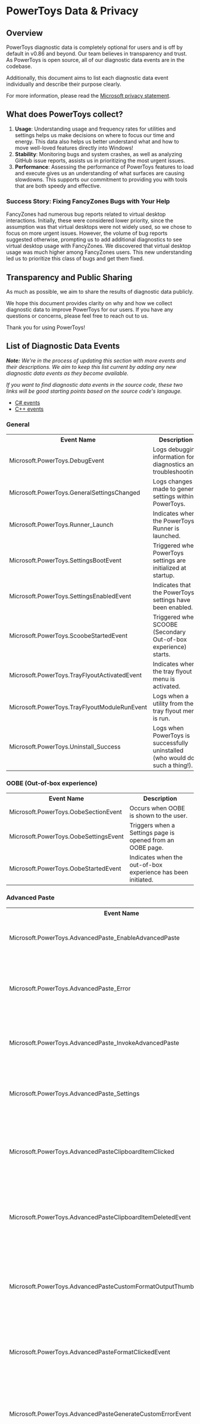 # PowerToys Data & Privacy
## Overview
PowerToys diagnostic data is completely optional for users and is off by default in v0.86 and beyond. Our team believes in transparency and trust. As PowerToys is open source, all of our diagnostic data events are in the codebase.

Additionally, this document aims to list each diagnostic data event individually and describe their purpose clearly.

For more information, please read the [Microsoft privacy statement](https://privacy.microsoft.com/privacystatement). 

## What does PowerToys collect?

1. **Usage**: Understanding usage and frequency rates for utilities and settings helps us make decisions on where to focus our time and energy. This data also helps us better understand what and how to move well-loved features directly into Windows!
2. **Stability**: Monitoring bugs and system crashes, as well as analyzing GitHub issue reports, assists us in prioritizing the most urgent issues.
3. **Performance**: Assessing the performance of PowerToys features to load and execute gives us an understanding of what surfaces are causing slowdowns. This supports our commitment to providing you with tools that are both speedy and effective.

### Success Story: Fixing FancyZones Bugs with Your Help
FancyZones had numerous bug reports related to virtual desktop interactions. Initially, these were considered lower priority, since the assumption was that virtual desktops were not widely used, so we chose to focus on more urgent issues. However, the volume of bug reports suggested otherwise, prompting us to add additional diagnostics to see virtual desktop usage with FancyZones. We discovered that virtual desktop usage was much higher among FancyZones users. This new understanding led us to prioritize this class of bugs and get them fixed.
 
## Transparency and Public Sharing
As much as possible, we aim to share the results of diagnostic data publicly.

We hope this document provides clarity on why and how we collect diagnostic data to improve PowerToys for our users. If you have any questions or concerns, please feel free to reach out to us.

Thank you for using PowerToys!

## List of Diagnostic Data Events
_**Note:** We're in the process of updating this section with more events and their descriptions. We aim to keep this list current by adding any new diagnostic data events as they become available._

_If you want to find diagnostic data events in the source code, these two links will be good starting points based on the source code's langauge._
- [C# events](https://github.com/search?q=repo%3Amicrosoft/PowerToys%20EventBase&type=code)
- [C++ events](https://github.com/search?q=repo%3Amicrosoft%2FPowerToys+ProjectTelemetryPrivacyDataTag&type=code)

### General
<table style="width:100%">
  <tr>
    <th>Event Name</th>
    <th>Description</th>
  </tr>
  <tr>
    <td>Microsoft.PowerToys.DebugEvent</td>
    <td>Logs debugging information for diagnostics and troubleshooting.</td>
  </tr>
  <tr>
    <td>Microsoft.PowerToys.GeneralSettingsChanged</td>
    <td>Logs changes made to general settings within PowerToys.</td>
  </tr>
  <tr>
    <td>Microsoft.PowerToys.Runner_Launch</td>
    <td>Indicates when the PowerToys Runner is launched.</td>
  </tr>
  <tr>
    <td>Microsoft.PowerToys.SettingsBootEvent</td>
    <td>Triggered when PowerToys settings are initialized at startup.</td>
  </tr>
  <tr>
    <td>Microsoft.PowerToys.SettingsEnabledEvent</td>
    <td>Indicates that the PowerToys settings have been enabled.</td>
  </tr>
  <tr>
    <td>Microsoft.PowerToys.ScoobeStartedEvent</td>
    <td>Triggered when SCOOBE (Secondary Out-of-box experience) starts.</td>
  </tr>
  <tr>
    <td>Microsoft.PowerToys.TrayFlyoutActivatedEvent</td>
    <td>Indicates when the tray flyout menu is activated.</td>
  </tr>
  <tr>
    <td>Microsoft.PowerToys.TrayFlyoutModuleRunEvent</td>
    <td>Logs when a utility from the tray flyout menu is run.</td>
  </tr>
  <tr>
    <td>Microsoft.PowerToys.Uninstall_Success</td>
    <td>Logs when PowerToys is successfully uninstalled (who would do such a thing!).</td>
  </tr>
</table>

### OOBE (Out-of-box experience)
<table style="width:100%">
  <tr>
    <th>Event Name</th>
    <th>Description</th>
  </tr>
  <tr>
    <td>Microsoft.PowerToys.OobeSectionEvent</td>
    <td>Occurs when OOBE is shown to the user.</td>
  </tr>
  <tr>
    <td>Microsoft.PowerToys.OobeSettingsEvent</td>
    <td>Triggers when a Settings page is opened from an OOBE page.</td>
  </tr>
  <tr>
    <td>Microsoft.PowerToys.OobeStartedEvent</td>
    <td>Indicates when the out-of-box experience has been initiated.</td>
  </tr>
</table>

### Advanced Paste
<table style="width:100%">
  <tr>
    <th>Event Name</th>
    <th>Description</th>
  </tr>
  <tr>
    <td>Microsoft.PowerToys.AdvancedPaste_EnableAdvancedPaste</td>
    <td>Triggered when Advanced Paste is enabled.</td>
  </tr>
  <tr>
    <td>Microsoft.PowerToys.AdvancedPaste_Error</td>
    <td>Occurs when an error is encountered during the Advanced Paste process.</td>
  </tr>
  <tr>
    <td>Microsoft.PowerToys.AdvancedPaste_InvokeAdvancedPaste</td>
    <td>Activated when Advanced Paste is called by the user.</td>
  </tr>
  <tr>
    <td>Microsoft.PowerToys.AdvancedPaste_Settings</td>
    <td>Triggered when settings for Advanced Paste are accessed or modified.</td>
  </tr>
  <tr>
    <td>Microsoft.PowerToys.AdvancedPasteClipboardItemClicked</td>
    <td>Occurs when a clipboard item is selected from the Advanced Paste menu.</td>
  </tr>
  <tr>
    <td>Microsoft.PowerToys.AdvancedPasteClipboardItemDeletedEvent</td>
    <td>Triggered when an item is removed from the Advanced Paste clipboard history.</td>
  </tr>
  <tr>
    <td>Microsoft.PowerToys.AdvancedPasteCustomFormatOutputThumbUpDownEvent</td>
    <td>Triggered when a user gives feedback on a custom format output (thumb up/down).</td>
  </tr>
  <tr>
    <td>Microsoft.PowerToys.AdvancedPasteFormatClickedEvent</td>
    <td>Occurs when a specific paste format is clicked in the Advanced Paste menu.</td>
  </tr>
  <tr>
    <td>Microsoft.PowerToys.AdvancedPasteGenerateCustomErrorEvent</td>
    <td>Triggered when an error occurs while generating a custom paste format.</td>
  </tr>
  <tr>
    <td>Microsoft.PowerToys.AdvancedPasteGenerateCustomFormatEvent</td>
    <td>Occurs when a custom paste format is successfully generated.</td>
  </tr>
  <tr>
    <td>Microsoft.PowerToys.AdvancedPasteInAppKeyboardShortcutEvent</td>
    <td>Triggered when a keyboard shortcut is used within the Advanced Paste interface.</td>
  </tr>  
  <tr>
    <td>Microsoft.PowerToys.AdvancedPasteSemanticKernelFormatEvent</td>
    <td>Triggered when Advanced Paste leverages the Semantic Kernel.</td>
  </tr> 
</table>

### Always on Top
<table style="width:100%">
  <tr>
    <th>Event Name</th>
    <th>Description</th>
  </tr>
  <tr>
    <td>Microsoft.PowerToys.AlwaysOnTop_EnableAlwaysOnTop</td>
    <td>Triggered when Always on Top is enabled.</td>
  </tr>
  <tr>
    <td>Microsoft.PowerToys.AlwaysOnTop_PinWindow</td>
    <td>Occurs when a window is pinned to stay on top of other windows.</td>
  </tr>
  <tr>
    <td>Microsoft.PowerToys.AlwaysOnTop_UnpinWindow</td>
    <td>Triggered when a pinned window is unpinned, allowing it to be behind other windows.</td>
  </tr>
</table>

### Awake
<table style="width:100%">
  <tr>
    <th>Event Name</th>
    <th>Description</th>
  </tr>
  <tr>
    <td>Microsoft.PowerToys.Awake_EnableAwake</td>
    <td>Triggered when Awake is enabled.</td>
  </tr>
  <tr>
    <td>Microsoft.PowerToys.AwakeExpirableKeepAwakeEvent</td>
    <td>Occurs when the system is kept awake for a temporary, expirable duration.</td>
  </tr>
  <tr>
    <td>Microsoft.PowerToys.AwakeIndefinitelyKeepAwakeEvent</td>
    <td>Triggered when the system is set to stay awake indefinitely.</td>
  </tr>
  <tr>
    <td>Microsoft.PowerToys.AwakeNoKeepAwakeEvent</td>
    <td>Occurs when Awake is turned off, allowing the computer to enter sleep mode.</td>
  </tr>
  <tr>
    <td>Microsoft.PowerToys.AwakeTimedKeepAwakeEvent</td>
    <td>Triggered when the system is kept awake for a specified time duration.</td>
  </tr>  
</table>

### Color Picker
<table style="width:100%">
  <tr>
    <th>Event Name</th>
    <th>Description</th>
  </tr>
  <tr>
    <td>Microsoft.PowerToys.ColorPicker_EnableColorPicker</td>
    <td>Triggered when Color Picker is enabled.</td>
  </tr>
  <tr>
    <td>Microsoft.PowerToys.ColorPicker_Session</td>
    <td>Occurs during a Color Picker usage session.</td>
  </tr>
  <tr>
    <td>Microsoft.PowerToys.ColorPicker_Settings</td>
    <td>Triggered when the settings for the Color Picker are accessed or modified.</td>
  </tr>
  <tr>
    <td>Microsoft.PowerToys.ColorPickerCancelledEvent</td>
    <td>Occurs when a color picking action is cancelled by the user.</td>
  </tr>
  <tr>
    <td>Microsoft.PowerToys.ColorPickerShowEvent</td>
    <td>Triggered when the Color Picker UI is displayed on the screen.</td>
  </tr>  
</table>

### Command Not Found
<table style="width:100%">
  <tr>
    <th>Event Name</th>
    <th>Description</th>
  </tr>
  <tr>
    <td>Microsoft.PowerToys.CmdNotFoundInstallEvent</td>
    <td>Triggered when a Command Not Found is installed.</td>
  </tr>
  <tr>
    <td>Microsoft.PowerToys.CmdNotFoundInstanceCreatedEvent</td>
    <td>Occurs when an instance of a Command Not Found is created.</td>
  </tr>
  <tr>
    <td>Microsoft.PowerToys.CmdNotFoundUninstallEvent</td>
    <td>Triggered when Command Not Found is uninstalled after being previously installed.</td>
  </tr>  
</table>

### Crop And Lock
<table style="width:100%">
  <tr>
    <th>Event Name</th>
    <th>Description</th>
  </tr>
  <tr>
    <td>Microsoft.PowerToys.CropAndLock_ActivateReparent</td>
    <td>Triggered when the cropping interface is activated for reparenting the cropped content.</td>
  </tr>
  <tr>
    <td>Microsoft.PowerToys.CropAndLock_ActivateThumbnail</td>
    <td>Occurs when the thumbnail view for cropped content is activated.</td>
  </tr>
  <tr>
    <td>Microsoft.PowerToys.CropAndLock_EnableCropAndLock</td>
    <td>Triggered when Crop and Lock is enabled.</td>
  </tr>
  <tr>
    <td>Microsoft.PowerToys.CropAndLock_Settings</td>
    <td>Occurs when settings related to Crop and Lock are modified.</td>
  </tr>  
</table>

### Environment Variables
<table style="width:100%">
  <tr>
    <th>Event Name</th>
    <th>Description</th>
  </tr>
  <tr>
    <td>Microsoft.PowerToys.EnvironmentVariables_Activate</td>
    <td>Triggered when Environment Variables is launched.</td>
  </tr>
  <tr>
    <td>Microsoft.PowerToys.EnvironmentVariables_EnableEnvironmentVariables</td>
    <td>Occurs when Environment Variables is enabled.</td>
  </tr>
  <tr>
    <td>Microsoft.PowerToys.EnvironmentVariablesOpenedEvent</td>
    <td>Triggered when the Environment Variables interface is opened.</td>
  </tr>
  <tr>
    <td>Microsoft.PowerToys.EnvironmentVariablesProfileEnabledEvent</td>
    <td>Occurs when an environment variable profile is enabled.</td>
  </tr>
  <tr>
    <td>Microsoft.PowerToys.EnvironmentVariablesVariableChangedEvent</td>
    <td>Triggered when an environment variable is added, modified, or deleted.</td>
  </tr>  
</table>

### FancyZones
<table style="width:100%">
  <tr>
    <th>Event Name</th>
    <th>Description</th>
  </tr>
  <tr>
    <td>Microsoft.PowerToys.FancyZones_CycleActiveZoneSet</td>
    <td>Triggered when the active zone set is cycled through.</td>
  </tr>
  <tr>
    <td>Microsoft.PowerToys.FancyZones_EditorLaunch</td>
    <td>Occurs when the FancyZones editor is launched.</td>
  </tr>
  <tr>
    <td>Microsoft.PowerToys.FancyZones_EnableFancyZones</td>
    <td>Occurs when FancyZones is enabled.</td>
  </tr>
  <tr>
    <td>Microsoft.PowerToys.FancyZones_KeyboardSnapWindowToZone</td>
    <td>Triggered when a window is snapped to a zone using the keyboard.</td>
  </tr>
  <tr>
    <td>Microsoft.PowerToys.FancyZones_MoveOrResizeEnded</td>
    <td>Occurs when a window move or resize action has completed.</td>
  </tr>
  <tr>
    <td>Microsoft.PowerToys.FancyZones_MoveOrResizeStarted</td>
    <td>Triggered when a window move or resize action is initiated.</td>
  </tr>
  <tr>
    <td>Microsoft.PowerToys.FancyZones_MoveSizeEnd</td>
    <td>Occurs when the moving or resizing of a window has ended.</td>
  </tr>
  <tr>
    <td>Microsoft.PowerToys.FancyZones_OnKeyDown</td>
    <td>Triggered when a key is pressed down while interacting with zones.</td>
  </tr>
  <tr>
    <td>Microsoft.PowerToys.FancyZones_QuickLayoutSwitch</td>
    <td>Occurs when a quick switch between zone layouts is performed.</td>
  </tr>
  <tr>
    <td>Microsoft.PowerToys.FancyZones_Settings</td>
    <td>Triggered when FancyZones settings are accessed or modified.</td>
  </tr>
  <tr>
    <td>Microsoft.PowerToys.FancyZones_SettingsChanged</td>
    <td>Occurs when there is a change in the FancyZones settings.</td>
  </tr>
  <tr>
    <td>Microsoft.PowerToys.FancyZones_SnapNewWindowIntoZone</td>
    <td>Triggered when a new window is snapped into a zone.</td>
  </tr>
  <tr>
    <td>Microsoft.PowerToys.FancyZones_VirtualDesktopChanged</td>
    <td>Occurs when the virtual desktop changes, affecting zone layout.</td>
  </tr>
  <tr>
    <td>Microsoft.PowerToys.FancyZones_ZoneSettingsChanged</td>
    <td>Triggered when the settings for specific zones are altered.</td>
  </tr>
  <tr>
    <td>Microsoft.PowerToys.FancyZones_ZoneWindowKeyUp</td>
    <td>Occurs when a key is released while interacting with zones.</td>
  </tr>
</table>

### FileExplorerAddOns
<table style="width:100%">
  <tr>
    <th>Event Name</th>
    <th>Description</th>
  </tr>
  <tr>
    <td>Microsoft.PowerToys.GcodeFileHandlerLoaded</td>
    <td>Triggered when a G-code file handler is loaded.</td>
  </tr>
  <tr>
    <td>Microsoft.PowerToys.GcodeFilePreviewed</td>
    <td>Occurs when a G-code file is previewed in File Explorer.</td>
  </tr>
  <tr>
    <td>Microsoft.PowerToys.GcodeFilePreviewError</td>
    <td>Triggered when there is an error previewing a G-code file.</td>
  </tr>
  <tr>
    <td>Microsoft.PowerToys.BgcodeFileHandlerLoaded</td>
    <td>Triggered when a Binary G-code file handler is loaded.</td>
  </tr>
  <tr>
    <td>Microsoft.PowerToys.BgcodeFilePreviewed</td>
    <td>Occurs when a Binary G-code file is previewed in File Explorer.</td>
  </tr>
  <tr>
    <td>Microsoft.PowerToys.BgcodeFilePreviewError</td>
    <td>Triggered when there is an error previewing a Binary G-code file.</td>
  </tr>
  <tr>
    <td>Microsoft.PowerToys.MarkdownFileHandlerLoaded</td>
    <td>Occurs when a Markdown file handler is loaded.</td>
  </tr>
  <tr>
    <td>Microsoft.PowerToys.MarkdownFilePreviewed</td>
    <td>Triggered when a Markdown file is previewed in File Explorer.</td>
  </tr>
  <tr>
    <td>Microsoft.PowerToys.PdfFileHandlerLoaded</td>
    <td>Occurs when a PDF file handler is loaded.</td>
  </tr>
  <tr>
    <td>Microsoft.PowerToys.PdfFilePreviewed</td>
    <td>Triggered when a PDF file is previewed in File Explorer.</td>
  </tr>
  <tr>
    <td>Microsoft.PowerToys.PowerPreview_Enabled</td>
    <td>Occurs when preview is enabled.</td>
  </tr>
  <tr>
    <td>Microsoft.PowerToys.PowerPreview_TweakUISettings_Destroyed</td>
    <td>Triggered when the Tweak UI settings for Power Preview are destroyed.</td>
  </tr>
  <tr>
    <td>Microsoft.PowerToys.PowerPreview_TweakUISettings_FailedUpdatingSettings</td>
    <td>Occurs when updating Tweak UI settings fails.</td>
  </tr>
  <tr>
    <td>Microsoft.PowerToys.PowerPreview_TweakUISettings_InitSet__ErrorLoadingFile</td>
    <td>Triggered when there is an error loading a file during Tweak UI settings initialization.</td>
  </tr>
  <tr>
    <td>Microsoft.PowerToys.PowerPreview_TweakUISettings_SuccessfullyUpdatedSettings</td>
    <td>Occurs when the Tweak UI settings for Power Preview are successfully updated.</td>
  </tr>
  <tr>
    <td>Microsoft.PowerToys.QoiFilePreviewed</td>
    <td>Triggered when a QOI file is previewed in File Explorer.</td>
  </tr>
  <tr>
    <td>Microsoft.PowerToys.SvgFileHandlerLoaded</td>
    <td>Occurs when an SVG file handler is loaded.</td>
  </tr>
  <tr>
    <td>Microsoft.PowerToys.SvgFilePreviewed</td>
    <td>Triggered when an SVG file is previewed in File Explorer.</td>
  </tr>
  <tr>
    <td>Microsoft.PowerToys.SvgFilePreviewError</td>
    <td>Occurs when there is an error previewing an SVG file.</td>
  </tr>
</table>

### File Locksmith
<table style="width:100%">
  <tr>
    <th>Event Name</th>
    <th>Description</th>
  </tr>
  <tr>
    <td>Microsoft.PowerToys.FileLocksmith_EnableFileLocksmith</td>
    <td>Triggered when File Locksmith is enabled.</td>
  </tr>
  <tr>
    <td>Microsoft.PowerToys.FileLocksmith_Invoked</td>
    <td>Occurs when File Locksmith is invoked.</td>
  </tr>
  <tr>
    <td>Microsoft.PowerToys.FileLocksmith_InvokedRet</td>
    <td>Triggered when File Locksmith invocation returns a result.</td>
  </tr>
  <tr>
    <td>Microsoft.PowerToys.FileLocksmith_QueryContextMenuError</td>
    <td>Occurs when there is an error querying the context menu for File Locksmith.</td>
  </tr>
</table>

### Find My Mouse
<table style="width:100%">
  <tr>
    <th>Event Name</th>
    <th>Description</th>
  </tr>
  <tr>
    <td>Microsoft.PowerToys.FindMyMouse_EnableFindMyMouse</td>
    <td>Triggered when Find My Mouse is enabled.</td>
  </tr>
  <tr>
    <td>Microsoft.PowerToys.FindMyMouse_MousePointerFocused</td>
    <td>Occurs when the mouse pointer is focused using Find My Mouse.</td>
  </tr>
</table>

### Hosts File Editor
<table style="width:100%">
  <tr>
    <th>Event Name</th>
    <th>Description</th>
  </tr>
  <tr>
    <td>Microsoft.PowerToys.HostsFileEditor_Activate</td>
    <td>Triggered when Hosts File Editor is activated.</td>
  </tr>
  <tr>
    <td>Microsoft.PowerToys.HostsFileEditor_EnableHostsFileEditor</td>
    <td>Occurs when Hosts File Editor is enabled.</td>
  </tr>
  <tr>
    <td>Microsoft.PowerToys.HostsFileEditorOpenedEvent</td>
    <td>Fires when Hosts File Editor is opened.</td>
  </tr>
</table>

### Image Resizer
<table style="width:100%">
  <tr>
    <th>Event Name</th>
    <th>Description</th>
  </tr>
  <tr>
    <td>Microsoft.PowerToys.ImageResizer_EnableImageResizer</td>
    <td>Triggered when Image Resizer is enabled.</td>
  </tr>
  <tr>
    <td>Microsoft.PowerToys.ImageResizer_Invoked</td>
    <td>Occurs when Image Resizer is invoked by the user.</td>
  </tr>
  <tr>
    <td>Microsoft.PowerToys.ImageResizer_InvokedRet</td>
    <td>Fires when the Image Resizer operation is completed and returns a result.</td>
  </tr>
</table>

### Keyboard Manager
<table style="width:100%">
  <tr>
    <th>Event Name</th>
    <th>Description</th>
  </tr>
  <tr>
    <td>Microsoft.PowerToys.KeyboardManager_AppSpecificShortcutRemapConfigurationLoaded</td>
    <td>Indicates that the application-specific shortcut remap configuration has been successfully loaded.</td>
  </tr>
  <tr>
    <td>Microsoft.PowerToys.KeyboardManager_AppSpecificShortcutRemapCount</td>
    <td>Logs the number of application-specific shortcut remaps configured by the user.</td>
  </tr>
  <tr>
    <td>Microsoft.PowerToys.KeyboardManager_AppSpecificShortcutToShortcutRemapInvoked</td>
    <td>Logs each instance when an application-specific shortcut-to-shortcut remap is used.</td>
  </tr>
  <tr>
    <td>Microsoft.PowerToys.KeyboardManager_DailyAppSpecificShortcutToKeyRemapInvoked</td>
    <td>Logs the daily count of application-specific shortcut-to-key remaps executed by the user.</td>
  </tr>
  <tr>
    <td>Microsoft.PowerToys.KeyboardManager_DailyAppSpecificShortcutToShortcutRemapInvoked</td>
    <td>Logs the daily count of application-specific shortcut-to-shortcut remaps executed by the user.</td>
  </tr>
  <tr>
    <td>Microsoft.PowerToys.KeyboardManager_DailyKeyToKeyRemapInvoked</td>
    <td>Logs the daily count of key-to-key remaps used by the user.</td>
  </tr>
  <tr>
    <td>Microsoft.PowerToys.KeyboardManager_DailyKeyToShortcutRemapInvoked</td>
    <td>Logs the daily count of key-to-shortcut remaps used by the user.</td>
  </tr>
  <tr>
    <td>Microsoft.PowerToys.KeyboardManager_DailyShortcutToKeyRemapInvoked</td>
    <td>Logs the daily count of shortcut-to-key remaps used by the user.</td>
  </tr>
  <tr>
    <td>Microsoft.PowerToys.KeyboardManager_DailyShortcutToShortcutRemapInvoked</td>
    <td>Logs the daily count of shortcut-to-shortcut remaps used by the user.</td>
  </tr>
  <tr>
    <td>Microsoft.PowerToys.KeyboardManager_EnableKeyboardManager</td>
    <td>Indicates that the Keyboard Manager has been enabled in PowerToys settings.</td>
  </tr>
  <tr>
    <td>Microsoft.PowerToys.KeyboardManager_KeyRemapConfigurationLoaded</td>
    <td>Indicates that the key remap configuration has been successfully loaded.</td>
  </tr>
  <tr>
    <td>Microsoft.PowerToys.KeyboardManager_KeyRemapCount</td>
    <td>Logs the number of individual key remaps configured by the user.</td>
  </tr>
  <tr>
    <td>Microsoft.PowerToys.KeyboardManager_KeyToKeyRemapInvoked</td>
    <td>Logs each instance of a key-to-key remap being used.</td>
  </tr>
  <tr>
    <td>Microsoft.PowerToys.KeyboardManager_KeyToShortcutRemapInvoked</td>
    <td>Logs each instance of a key-to-shortcut remap being used.</td>
  </tr>
  <tr>
    <td>Microsoft.PowerToys.KeyboardManager_OSLevelShortcutRemapCount</td>
    <td>Logs the total number of OS-level shortcut remaps configured by the user.</td>
  </tr>
  <tr>
    <td>Microsoft.PowerToys.KeyboardManager_OSLevelShortcutToKeyRemapInvoked</td>
    <td>Logs each instance of an OS-level shortcut-to-key remap being used.</td>
  </tr>
  <tr>
    <td>Microsoft.PowerToys.KeyboardManager_OSLevelShortcutToShortcutRemapInvoked</td>
    <td>Logs each instance of an OS-level shortcut-to-shortcut remap being used.</td>
  </tr>
  <tr>
    <td>Microsoft.PowerToys.KeyboardManager_ShortcutRemapConfigurationLoaded</td>
    <td>Indicates that the shortcut remap configuration has been successfully loaded.</td>
  </tr>
</table>

### Mouse Highlighter
<table style="width:100%">
  <tr>
    <th>Event Name</th>
    <th>Description</th>
  </tr>
  <tr>
    <td>Microsoft.PowerToys.MouseHighlighter_EnableMouseHighlighter</td>
    <td>Triggered when Mouse Highlighter is enabled.</td>
  </tr>
  <tr>
    <td>Microsoft.PowerToys.MouseHighlighter_StartHighlightingSession</td>
    <td>Occurs when a new highlighting session is started.</td>
  </tr>
</table>

### Mouse Jump
<table style="width:100%">
  <tr>
    <th>Event Name</th>
    <th>Description</th>
  </tr>
  <tr>
    <td>Microsoft.PowerToys.MouseJump_EnableJumpTool</td>
    <td>Triggered when Mouse Jump is enabled.</td>
  </tr>
  <tr>
    <td>Microsoft.PowerToys.MouseJump_InvokeJumpTool</td>
    <td>Occurs when Mouse Jump is invoked.</td>
  </tr>
  <tr>
    <td>Microsoft.PowerToys.MouseJumpShowEvent</td>
    <td>Triggered when the Mouse Jump display is shown.</td>
  </tr>
  <tr>
    <td>Microsoft.PowerToys.MouseJumpTeleportCursorEvent</td>
    <td>Occurs when the cursor is teleported to a new location.</td>
  </tr>
</table>

### Mouse Pointer Crosshairs
<table style="width:100%">
  <tr>
    <th>Event Name</th>
    <th>Description</th>
  </tr>
  <tr>
    <td>Microsoft.PowerToys.MousePointerCrosshairs_EnableMousePointerCrosshairs</td>
    <td>Triggered when Mouse Pointer Crosshairs is enabled.</td>
  </tr>
  <tr>
    <td>Microsoft.PowerToys.MousePointerCrosshairs_StartDrawingCrosshairs</td>
    <td>Occurs when the crosshairs are drawn around the mouse pointer.</td>
  </tr>
</table>

### Mouse Without Borders
<table style="width:100%">
  <tr>
    <th>Event Name</th>
    <th>Description</th>
  </tr>
  <tr>
    <td>Microsoft.PowerToys.MouseWithoutBorders_Activate</td>
    <td>Triggered when Mouse Without Borders is activated.</td>
  </tr>
  <tr>
    <td>Microsoft.PowerToys.MouseWithoutBorders_AddFirewallRule</td>
    <td>Occurs when a firewall rule is added for Mouse Without Borders.</td>
  </tr>
  <tr>
    <td>Microsoft.PowerToys.MouseWithoutBorders_EnableMouseWithoutBorders</td>
    <td>Triggered when Mouse Without Borders is enabled.</td>
  </tr>
  <tr>
    <td>Microsoft.PowerToys.MouseWithoutBorders_ToggleServiceRegistration</td>
    <td>Occurs when the service registration for Mouse Without Borders is toggled.</td>
  </tr>
  <tr>
    <td>Microsoft.PowerToys.MouseWithoutBordersClipboardFileTransferEvent</td>
    <td>Triggered during a clipboard file transfer between computers.</td>
  </tr>
  <tr>
    <td>Microsoft.PowerToys.MouseWithoutBordersDragAndDropEvent</td>
    <td>Occurs during a drag-and-drop operation between computers.</td>
  </tr>
  <tr>
    <td>Microsoft.PowerToys.MouseWithoutBordersMultipleModeEvent</td>
    <td>Triggered when multiple modes are enabled in Mouse Without Borders.</td>
  </tr>
  <tr>
    <td>Microsoft.PowerToys.MouseWithoutBordersOldUIOpenedEvent</td>
    <td>Occurs when the old user interface for Mouse Without Borders is opened.</td>
  </tr>
  <tr>
    <td>Microsoft.PowerToys.MouseWithoutBordersOldUIQuitEvent</td>
    <td>Triggered when the old user interface for Mouse Without Borders is closed.</td>
  </tr>
  <tr>
    <td>Microsoft.PowerToys.MouseWithoutBordersOldUIReconfigureEvent</td>
    <td>Occurs when the old user interface for Mouse Without Borders is reconfigured.</td>
  </tr>
  <tr>
    <td>Microsoft.PowerToys.MouseWithoutBordersStartedEvent</td>
    <td>Triggered when Mouse Without Borders is started.</td>
  </tr>
</table>

### New+
<table style="width:100%">
  <tr>
    <th>Event Name</th>
    <th>Description</th>
  </tr>
  <tr>
    <td>Microsoft.PowerToys.NewPlus_EventCopyTemplate</td>
    <td>Triggered when an item from New+ is created (copied to the current directory).</td>
  </tr>
  <tr>
    <td>Microsoft.PowerToys.NewPlus_EventCopyTemplateResult</td>
    <td>Logs the success of item creation (copying).</td>
  </tr>
  <tr>
    <td>Microsoft.PowerToys.NewPlus_EventShowTemplateItems</td>
    <td>Triggered when the New+ context menu flyout is displayed.</td>
  </tr>
  <tr>
    <td>Microsoft.PowerToys.NewPlus_EventToggleOnOff</td>
    <td>Triggered when New+ is enabled or disabled.</td>
  </tr>
</table>

### Peek
<table style="width:100%">
  <tr>
    <th>Event Name</th>
    <th>Description</th>
  </tr>
  <tr>
    <td>Microsoft.PowerToys.Peek_Closed</td>
    <td>Triggered when Peek is closed.</td>
  </tr>
  <tr>
    <td>Microsoft.PowerToys.Peek_EnablePeek</td>
    <td>Occurs when Peek is enabled.</td>
  </tr>
  <tr>
    <td>Microsoft.PowerToys.Peek_Error</td>
    <td>Triggered when an error occurs for Peek.</td>
  </tr>
  <tr>
    <td>Microsoft.PowerToys.Peek_InvokePeek</td>
    <td>Occurs when Peek is invoked.</td>
  </tr>
  <tr>
    <td>Microsoft.PowerToys.Peek_Opened</td>
    <td>Triggered when a Peek window is opened.</td>
  </tr>
  <tr>
    <td>Microsoft.PowerToys.Peek_OpenWith</td>
    <td>Occurs when an item is opened with Peek.</td>
  </tr>
  <tr>
    <td>Microsoft.PowerToys.Peek_Settings</td>
    <td>Triggered when the settings for Peek are modified.</td>
  </tr>
</table>

### PowerRename
<table style="width:100%">
  <tr>
    <th>Event Name</th>
    <th>Description</th>
  </tr>
  <tr>
    <td>Microsoft.PowerToys.PowerRename_EnablePowerRename</td>
    <td>Triggered when PowerRename is enabled.</td>
  </tr>
  <tr>
    <td>Microsoft.PowerToys.PowerRename_Invoked</td>
    <td>Occurs when PowerRename is invoked.</td>
  </tr>
  <tr>
    <td>Microsoft.PowerToys.PowerRename_InvokedRet</td>
    <td>Triggered when the invocation of PowerRename returns a result.</td>
  </tr>
  <tr>
    <td>Microsoft.PowerToys.PowerRename_RenameOperation</td>
    <td>Triggered during the rename operation within PowerRename.</td>
  </tr>
  <tr>
    <td>Microsoft.PowerToys.PowerRename_SettingsChanged</td>
    <td>Occurs when the settings for PowerRename are changed.</td>
  </tr>
  <tr>
    <td>Microsoft.PowerToys.PowerRename_UIShownRet</td>
    <td>Triggered when the PowerRename user interface is shown.</td>
  </tr>
</table>

### PowerToys Run
<table style="width:100%">
  <tr>
    <th>Event Name</th>
    <th>Description</th>
  </tr>
  <tr>
    <td>Microsoft.PowerToys.LauncherBootEvent</td>
    <td>Triggered when PowerToys Run is initialized on boot.</td>
  </tr>
  <tr>
    <td>Microsoft.PowerToys.LauncherColdStateHotkeyEvent</td>
    <td>Occurs when the hotkey is pressed in the cold state (not yet initialized).</td>
  </tr>
  <tr>
    <td>Microsoft.PowerToys.LauncherFirstDeleteEvent</td>
    <td>Triggered when the first deletion action is performed in PowerToys Run.</td>
  </tr>
  <tr>
    <td>Microsoft.PowerToys.LauncherHideEvent</td>
    <td>Occurs when PowerToys Run is hidden.</td>
  </tr>
  <tr>
    <td>Microsoft.PowerToys.LauncherQueryEvent</td>
    <td>Triggered when a query is made in PowerToys Run.</td>
  </tr>
  <tr>
    <td>Microsoft.PowerToys.LauncherResultActionEvent</td>
    <td>Occurs when an action is taken on a result in PowerToys Run.</td>
  </tr>
  <tr>
    <td>Microsoft.PowerToys.LauncherShowEvent</td>
    <td>Triggered when PowerToys Run is shown.</td>
  </tr>
  <tr>
    <td>Microsoft.PowerToys.LauncherWarmStateHotkeyEvent</td>
    <td>Occurs when the hotkey is pressed in the warm state (initialized).</td>
  </tr>
  <tr>
    <td>Microsoft.PowerToys.RunPluginsSettingsEvent</td>
    <td>Triggered when the settings for PowerToys Run plugins are accessed or modified.</td>
  </tr>
  <tr>
    <td>Microsoft.PowerToys.WindowWalker_EnableWindowWalker</td>
    <td>Triggered when the Window Walker plugin is enabled.</td>
  </tr>
</table>

### Quick Accent
<table style="width:100%">
  <tr>
    <th>Event Name</th>
    <th>Description</th>
  </tr>
  <tr>
    <td>Microsoft.PowerToys.PowerAccent_EnablePowerAccent</td>
    <td>Triggered when Quick Accent is enabled.</td>
  </tr>
  <tr>
    <td>Microsoft.PowerToys.PowerAccentShowAccentMenuEvent</td>
    <td>Occurs when the accent menu is displayed.</td>
  </tr>
</table>

### Registry Preview
<table style="width:100%">
  <tr>
    <th>Event Name</th>
    <th>Description</th>
  </tr>
  <tr>
    <td>Microsoft.PowerToys.RegistryPreview_Activate</td>
    <td>Triggered when Registry Preview is activated.</td>
  </tr>
  <tr>
    <td>Microsoft.PowerToys.RegistryPreview_EnableRegistryPreview</td>
    <td>Occurs when Registry Preview is enabled.</td>
  </tr>
</table>

### Screen Ruler
<table style="width:100%">
  <tr>
    <th>Event Name</th>
    <th>Description</th>
  </tr>
  <tr>
    <td>Microsoft.PowerToys.MeasureTool_BoundsToolActivated</td>
    <td>Triggered when Screen Ruler's Bounds tool is activated.</td>
  </tr>
  <tr>
    <td>Microsoft.PowerToys.MeasureTool_EnableMeasureTool</td>
    <td>Occurs when Screen Ruler is enabled.</td>
  </tr>
  <tr>
    <td>Microsoft.PowerToys.MeasureTool_MeasureToolActivated</td>
    <td>Triggered when Screen Ruler's Measure tool is activated.</td>
  </tr>
</table>

### Shortcut Guide
<table style="width:100%">
  <tr>
    <th>Event Name</th>
    <th>Description</th>
  </tr>
  <tr>
    <td>Microsoft.PowerToys.ShortcutGuide_EnableGuide</td>
    <td>Triggered when Shortcut Guide is enabled.</td>
  </tr>
  <tr>
    <td>Microsoft.PowerToys.ShortcutGuide_HideGuide</td>
    <td>Occurs when Shortcut Guide is hidden from view.</td>
  </tr>
  <tr>
    <td>Microsoft.PowerToys.ShortcutGuide_Settings</td>
    <td>Indicates a change in the settings related to the Shortcut Guide.</td>
  </tr>
</table>

### Text Extractor
<table style="width:100%">
  <tr>
    <th>Event Name</th>
    <th>Description</th>
  </tr>
  <tr>
    <td>Microsoft.PowerToys.PowerOCR_EnablePowerOCR</td>
    <td>Triggered when the Text Extractor (OCR) feature is enabled.</td>
  </tr>
  <tr>
    <td>Microsoft.PowerToys.PowerOCRCancelledEvent</td>
    <td>Occurs when the text extraction process is cancelled.</td>
  </tr>
  <tr>
    <td>Microsoft.PowerToys.PowerOCRCaptureEvent</td>
    <td>Occurs when the user has created a capture for text extraction.</td>
  </tr>
  <tr>
    <td>Microsoft.PowerToys.PowerOCRInvokedEvent</td>
    <td>Triggered when Text Extractor is invoked.</td>
  </tr>
</table>

### Workspaces
<table style="width:100%">
  <tr>
    <th>Event Name</th>
    <th>Description</th>
  </tr>
  <tr>
    <td>Microsoft.PowerToys.Projects_CLIUsage</td>
    <td>Logs usage of command-line arguments for launching apps.</td>
  </tr>
  <tr>
    <td>Microsoft.PowerToys.Workspaces_CreateEvent</td>
    <td>Triggered when a new workspace is created.</td>
  </tr>
  <tr>
    <td>Microsoft.PowerToys.Workspaces_DeleteEvent</td>
    <td>Triggered when a workspace is deleted.</td>
  </tr>
  <tr>
    <td>Microsoft.PowerToys.Workspaces_EditEvent</td>
    <td>Triggered when a workspace is edited or modified.</td>
  </tr>
  <tr>
    <td>Microsoft.PowerToys.Workspaces_Enable</td>
    <td>Indicates that Workspaces is enabled.</td>
  </tr>
  <tr>
    <td>Microsoft.PowerToys.Workspaces_LaunchEvent</td>
    <td>Triggered when a workspace is launched.</td>
  </tr>
  <tr>
    <td>Microsoft.PowerToys.Workspaces_Settings</td>
    <td>Logs changes to workspaces settings.</td>
  </tr>
</table>

### ZoomIt
<table style="width:100%">
  <tr>
    <th>Event Name</th>
    <th>Description</th>
  </tr>
  <tr>
    <td>Microsoft.PowerToys.ZoomIt_EnableZoomIt</td>
    <td>Triggered when ZoomIt is enabled/disabled.</td>
  </tr>
  <tr>
    <td>Microsoft.PowerToys.ZoomIt_Started</td>
    <td>Triggered when the ZoomIt process starts.</td>
  </tr>
  <tr>
    <td>Microsoft.PowerToys.ZoomIt_ActivateBreak</td>
    <td>Triggered when the Break mode is entered.</td>
  </tr>
  <tr>
    <td>Microsoft.PowerToys.ZoomIt_ActivateDraw</td>
    <td>Triggered when the Draw mode is entered.</td>
  </tr>
  <tr>
    <td>Microsoft.PowerToys.ZoomIt_ActivateZoom</td>
    <td>Triggered when the Zoom mode is entered.</td>
  </tr>
  <tr>
    <td>Microsoft.PowerToys.ZoomIt_ActivateLiveZoom</td>
    <td>Triggered when the Live Zoom mode is entered.</td>
  </tr>
  <tr>
    <td>Microsoft.PowerToys.ZoomIt_ActivateDemoType</td>
    <td>Triggered when the DemoType mode is entered.</td>
  </tr>
  <tr>
    <td>Microsoft.PowerToys.ZoomIt_ActivateRecord</td>
    <td>Triggered when the Record mode is entered.</td>
  </tr>
  <tr>
    <td>Microsoft.PowerToys.ZoomIt_ActivateSnip</td>
    <td>Triggered when the Snip mode is entered.</td>
  </tr>
</table>

<!-- back up of table

<table style="width:100%">
  <tr>
    <th>Event Name</th>
    <th>Description</th>
  </tr>
  <tr>
    <td>x</td>
    <td>x</td>
  </tr>
  <tr>
    <td>x</td>
    <td>x</td>
  </tr>
  <tr>
    <td>x</td>
    <td>x</td>
  </tr>
</table>
-->
